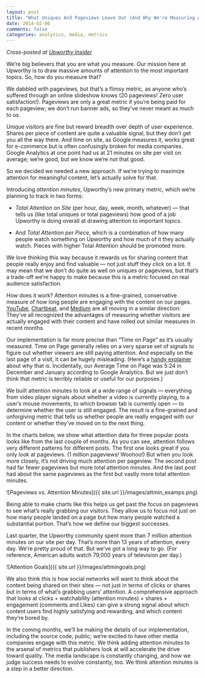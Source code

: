 ```yaml
---
layout: post
title: "What Uniques And Pageviews Leave Out (And Why We're Measuring Attention Minutes Instead)"
date: 2014-02-06
comments: false
categories: analytics, media, metrics
---
```


_Cross-posted at [Upworthy Insider](http://blog.upworthy.com/post/75795679502/what-uniques-and-pageviews-leave-out-and-why)_

We’re big believers that you are what you measure. Our mission here at Upworthy is to draw massive amounts of attention to the most important topics. So, how do you measure that?

We dabbled with pageviews, but that’s a flimsy metric, as anyone who’s suffered through an online slideshow knows (20 pageviews! Zero user satisfaction!). Pageviews are only a great metric if you’re being paid for each pageview; we don’t run banner ads, so they’ve never meant as much to us.

Unique visitors are fine but reward breadth over depth of user experience. Shares per piece of content are quite a valuable signal, but they don’t get you all the way there. And time on site, as Google measures it, works great for e-commerce but is often confusingly broken for media companies. Google Analytics at one point had us at 21 minutes on site per visit on average; we’re good, but we know we’re not that good.

So we decided we needed a new approach. If we’re trying to maximize attention for meaningful content, let’s actually solve for that.

<!--more-->

Introducing *attention minutes*, Upworthy’s new primary metric, which we’re planning to track in two forms:

* *Total Attention on Site* (per hour, day, week, month, whatever) — that tells us (like total uniques or total pageviews) how good of a job Upworthy is doing overall at drawing attention to important topics.

* And *Total Attention per Piece*, which is a combination of how many people watch something on Upworthy and how much of it they actually watch. Pieces with higher Total Attention should be promoted more.

We love thinking this way because it rewards us for sharing content that people really enjoy and find valuable — not just stuff they click on a lot. It may mean that we don’t do quite as well on uniques or pageviews, but that’s a trade-off we’re happy to make because this is a metric focused on real audience satisfaction.

How does it work? Attention minutes is a fine-grained, conservative measure of how long people are engaging with the content on our pages. [YouTube](https://www.youtube.com/yt/press/statistics.html), [Chartbeat](http://blog.chartbeat.com/2013/03/18/using-engaged-time-to-understand-your-audience/), and [Medium](https://medium.com/data-lab/mediums-metric-that-matters-total-time-reading-86c4970837d5) are all moving in a similar direction: They’ve all recognized the advantages of measuring whether visitors are actually engaged with their content and have rolled out similar measures in recent months.

Our implementation is far more precise than “Time on Page” as it’s usually measured. Time on Page generally relies on a very sparse set of signals to figure out whether viewers are still paying attention. And especially on the last page of a visit, it can be hugely misleading. (Here’s a [handy explainer](http://gatipoftheday.com/average-time-on-page-average-visit-duration-and-browser-timestamps/) about why that is. Incidentally, our Average Time on Page was 5:24 in December and January according to Google Analytics. But we just don’t think that metric is terribly reliable or useful for our purposes.)

We built attention minutes to look at a wide range of signals — everything from video player signals about whether a video is currently playing, to a user’s mouse movements, to which browser tab is currently open — to determine whether the user is still engaged. The result is a fine-grained and unforgiving metric that tells us whether people are really engaged with our content or whether they’ve moved on to the next thing.

In the charts below, we show what attention data for three popular posts looks like from the last couple of months. As you can see, attention follows very different patterns for different posts. The first one looks great if you only look at pageviews. (1 million pageviews! Woohoo!) But when you look more closely, it’s not driving much attention per pageview. The second post had far fewer pageviews but more total attention minutes. And the last post had about the same pageviews as the first but vastly more total attention minutes.

![Pageviews vs. Attention Minutes]({{ site.url }}/images/attmin_examps.png)

Being able to make charts like this helps us get past the focus on pageviews to see what’s really grabbing our visitors. They allow us to focus not just on how many people landed on a page but how many people watched a substantial portion. That’s how we define our biggest successes.

Last quarter, the Upworthy community spent more than 7 million attention minutes on our site per day. That’s more than 13 years of attention, every day. We’re pretty proud of that. But we’ve got a long way to go. (For reference, American adults watch 79,000 years of television per day.)

![Attention Goals]({{ site.url }}/images/attmingoals.png)

We also think this is how social networks will want to think about the content being shared on their sites — not just in terms of clicks or shares but in terms of what’s grabbing users’ attention. A comprehensive approach that looks at clicks + watchability (attention minutes) + shares + engagement (comments and Likes) can give a strong signal about which content users find highly satisfying and rewarding, and which content they’re bored by.

In the coming months, we’ll be making the details of our implementation, including the source code, public; we’re excited to have other media companies engage with this metric. We think adding attention minutes to the arsenal of metrics that publishers look at will accelerate the drive toward quality. The media landscape is constantly changing, and how we judge success needs to evolve constantly, too. We think attention minutes is a step in a better direction.
